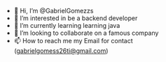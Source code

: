 - 👋 Hi, I’m @GabrielGomezzs
- 👀 I’m interested in be a backend developer
- 🌱 I’m currently learning learning java
- 💞️ I’m looking to collaborate on a famous company
- 📫 How to reach me my Email for contact (gabrielgomess26ti@gmail.com)

<!---
GabrielGomezzs/GabrielGomezzs is a ✨ special ✨ repository because its `README.md` (this file) appears on your GitHub profile.
You can click the Preview link to take a look at your changes.
--->
